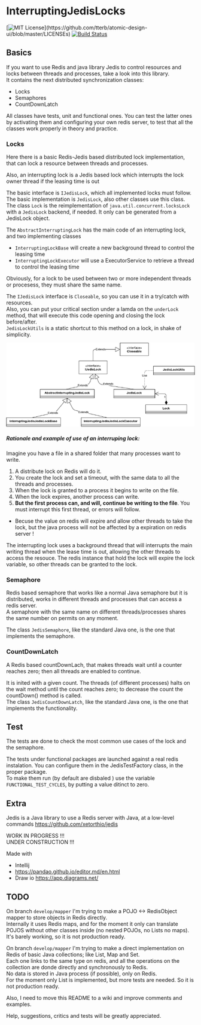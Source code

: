 # InterruptingJedisLocks

[![MIT License](https://img.shields.io/apm/l/atomic-design-ui.svg?)](https://github.com/tterb/atomic-design-ui/blob/master/LICENSEs)
[![Build Status](https://travis-ci.org/oscar-besga-panel/InterruptingJedisLocks.svg?branch=master)](https://travis-ci.org/oscar-besga-panel/InterruptingJedisLocks)

## Basics

If you want to use Redis and java library Jedis to control resources and locks between threads and processes, take a look into this library.  
It contains the next distributed synchronization classes:
- Locks
- Semaphores
- CountDownLatch

All classes have tests, unit and functional ones. You can test the latter ones by activating them and configuring your own redis server, to test that all the classes work properly in theory and practice.


### Locks

Here there is a basic Redis-Jedis based distributed lock implementation, that can lock a resource between threads and processes.

Also, an interrupting lock is a Jedis based lock which interrupts the lock owner thread if the leasing time is out

The basic interface is ``IJedisLock``, which all implemented locks must follow.  
The basic implementation is ``JedisLock``, also other classes use this class.  
The class ``Lock`` is the reimplementation of ``java.util.concurrent.locksLock`` with a ``JedisLock`` backend, if needed. It only can be generated from a JedisLock object.  
  
The ``AbstractInterruptingLock`` has the main code of an interrupting lock, and two implementing classes
- ``InterruptingLockBase`` will create a new background thread to control the leasing time
- ``InterruptingLockExecutor`` will use a ExecutorService to retrieve a  thread to control the leasing time

Obviously, for a lock to be used between two or more independent threads or procesess, they must share the same name.  

The ``IJedisLock`` interface is ``Closeable``, so you can use it in a try/catch with resources.  
Also, you can put your critical section under a lamda on the ``underLock`` method, that will execute this code opening and closing the lock before/after.  
``JedisLockUtils`` is a static shortcut to this method on a lock, in shake of simplicity.     

![alt text](docs/JedisLock.png)



##### Rationale and example of use of an interruping lock:  

Imagine you have a file in a shared folder that many processes want to write.  
1. A distribute lock on Redis will do it.  
1. You create the lock and set a timeout, with the same data to all the threads and processes.   
1. When the lock is granted to a process it begins to write on the file.  
1. When the lock expires, another process can write.   
1. **But the first process can, and will, continue be writing to the file**. You must interrupt this first thread, or errors will follow.  
 - Becuse the value on redis will expire and allow other threads to take the lock, but the java process will not be affected by a expiration on redis server !  

The interrupting lock uses a background thread that will interrupts the main writing thread when the lease time is out, allowing the other threads to access the resouce. The redis instance that hold the lock will expire the lock variable, so other threads can be granted to the lock.  

### Semaphore

Redis based semaphore that works like a normal Java semaphore but it is distributed, works in different threads and processes that can access a redis server.  
A semaphore with the same name on different threads/processes shares the same number on permits on any moment.

The class ``JedisSemaphore``, like the standard Java one, is the one that implements the semaphore.
  

### CountDownLatch

A Redis based countDownLach, that makes threads wait until a counter reaches zero; then all threads are enabled to continue.  

It is inited with a given count. The threads (of different processes) halts on the wait method until the count reaches zero; to decrease the count the countDown() method is called.   
The class ``JedisCountDownLatch``, like the standard Java one, is the one that implements the functionality.

## Test 

The tests are done to check the most common use cases of the lock and the semaphore.    

The tests under functional packages are launched against a real redis instalation. You can configure them in the JedisTestFactory class, in the proper package.    
To make them run (by default are disbaled ) use the variable ``FUNCTIONAL_TEST_CYCLES``, by putting a value ditinct to zero. 


## Extra

Jedis is a Java library to use a Redis server with Java, at a low-level commands
https://github.com/xetorthio/jedis


WORK IN PROGRESS !!!  
UNDER CONSTRUCTION !!!


Made with
- Intellij
- https://pandao.github.io/editor.md/en.html 
- Draw io https://app.diagrams.net/


## TODO

On branch ``develop/mapper`` I'm trying to make a POJO <-> RedisObject mapper to store objects in Redis directly.  
Internally it uses Redis maps, and for the moment it only can translate POJOS without other classes inside (no nested POJOs, no Lists no maps).  
It's barely working, so it is not production ready.
  
  
On branch ``develop/mapper`` I'm trying to make a direct implementation on Redis of basic Java collections; like List, Map and Set.  
Each one links to the same type on redis, and all the operations on the collection are donde directly and synchronously to Redis.  
No data is stored in Java process (if possible), only on Redis.  
For the moment only List is implemented, but more tests are needed. So it is not production ready. 

Also, I need to move this README to a wiki and improve comments and examples.

Help, suggestions, critics and tests will be greatly appreciated.

 
 
